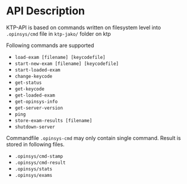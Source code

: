 # API Description

KTP-API is based on commands written on filesystem level into `.opinsys/cmd` file in `ktp-jako/` folder on ktp

Following commands are supported

* `load-exam [filename] [keycodefile]`
* `start-new-exam [filename] [keycodefile]`
* `start-loaded-exam`
* `change-keycode`
* `get-status`
* `get-keycode`
* `get-loaded-exam`
* `get-opinsys-info`
* `get-server-version`
* `ping`
* `store-exam-results [filename]`
* `shutdown-server`

Commandfile `.opinsys-cmd` may only contain single command. Result is stored in following files.
* `.opinsys/cmd-stamp`
* `.opinsys/cmd-result`
* `.opinsys/stats`
* `.opinsys/exams`